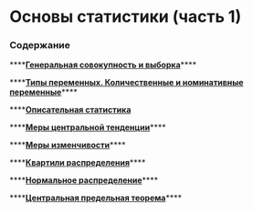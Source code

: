 # Основы статистики \(часть 1\)

### Содержание

\*\*\*\*[**Генеральная совокупность и выборка**](generalnaya-sovokupnost-i-vyborka.md)\*\*\*\*

\*\*\*\*[**Типы переменных. Количественные и номинативные переменные**](tipy-peremennykh.-kolichestvennye-i-nominativnye-peremennye.md)\*\*\*\*

\*\*\*\*[**Описательная статистика**](opisatelnaya-statistika.md)

\*\*\*\*[**Меры центральной тенденции**](mery-centralnoi-tendencii.md)\*\*\*\*

\*\*\*\*[**Меры изменчивости**](mery-izmenchivosti.md)\*\*\*\*

\*\*\*\*[**Квартили распределения**](kvartili-raspredeleniya-i-grafik-box-plot.md)\*\*\*\*

\*\*\*\*[**Нормальное распределение**](normalnoe-raspredelenie.md)\*\*\*\*

\*\*\*\*[**Центральная предельная теорема**](centralnaya-predelnaya-teorema.md)\*\*\*\*

